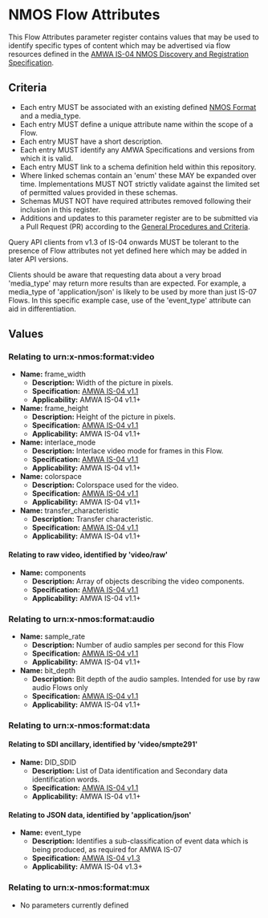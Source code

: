 # NMOS Flow Attributes

This Flow Attributes parameter register contains values that may be used to identify specific types of content which may be advertised via flow resources defined in the [AMWA IS-04 NMOS Discovery and Registration Specification](https://github.com/AMWA-TV/nmos-discovery-registration).

## Criteria

- Each entry MUST be associated with an existing defined [NMOS Format](../formats) and a media\_type.
- Each entry MUST define a unique attribute name within the scope of a Flow.
- Each entry MUST have a short description.
- Each entry MUST identify any AMWA Specifications and versions from which it is valid.
- Each entry MUST link to a schema definition held within this repository.
- Where linked schemas contain an 'enum' these MAY be expanded over time. Implementations MUST NOT strictly validate against the limited set of permitted values provided in these schemas.
- Schemas MUST NOT have required attributes removed following their inclusion in this register.
- Additions and updates to this parameter register are to be submitted via a Pull Request (PR) according to the [General Procedures and Criteria](../README.md#general-procedures-and-criteria).

Query API clients from v1.3 of IS-04 onwards MUST be tolerant to the presence of Flow attributes not yet defined here which may be added in later API versions.

Clients should be aware that requesting data about a very broad 'media\_type' may return more results than are expected. For example, a media\_type of 'application/json' is likely to be used by more than just IS-07 Flows. In this specific example case, use of the 'event_type' attribute can aid in differentiation.

## Values

### Relating to urn:x-nmos:format:video

- **Name:** frame_width
  - **Description:** Width of the picture in pixels.
  - **Specification:** [AMWA IS-04 v1.1](https://github.com/AMWA-TV/nmos-discovery-registration/tree/v1.1.x)
  - **Applicability:** AMWA IS-04 v1.1+
- **Name:** frame_height
  - **Description:** Height of the picture in pixels.
  - **Specification:** [AMWA IS-04 v1.1](https://github.com/AMWA-TV/nmos-discovery-registration/tree/v1.1.x)
  - **Applicability:** AMWA IS-04 v1.1+
- **Name:** interlace_mode
  - **Description:** Interlace video mode for frames in this Flow.
  - **Specification:** [AMWA IS-04 v1.1](https://github.com/AMWA-TV/nmos-discovery-registration/tree/v1.1.x)
  - **Applicability:** AMWA IS-04 v1.1+
- **Name:** colorspace
  - **Description:** Colorspace used for the video.
  - **Specification:** [AMWA IS-04 v1.1](https://github.com/AMWA-TV/nmos-discovery-registration/tree/v1.1.x)
  - **Applicability:** AMWA IS-04 v1.1+
- **Name:** transfer_characteristic
  - **Description:** Transfer characteristic.
  - **Specification:** [AMWA IS-04 v1.1](https://github.com/AMWA-TV/nmos-discovery-registration/tree/v1.1.x)
  - **Applicability:** AMWA IS-04 v1.1+

#### Relating to raw video, identified by 'video/raw'

- **Name:** components
  - **Description:** Array of objects describing the video components.
  - **Specification:** [AMWA IS-04 v1.1](https://github.com/AMWA-TV/nmos-discovery-registration/tree/v1.1.x)
  - **Applicability:** AMWA IS-04 v1.1+

### Relating to urn:x-nmos:format:audio

- **Name:** sample_rate
  - **Description:** Number of audio samples per second for this Flow
  - **Specification:** [AMWA IS-04 v1.1](https://github.com/AMWA-TV/nmos-discovery-registration/tree/v1.1.x)
  - **Applicability:** AMWA IS-04 v1.1+
- **Name:** bit_depth
  - **Description:** Bit depth of the audio samples. Intended for use by raw audio Flows only
  - **Specification:** [AMWA IS-04 v1.1](https://github.com/AMWA-TV/nmos-discovery-registration/tree/v1.1.x)
  - **Applicability:** AMWA IS-04 v1.1+

### Relating to urn:x-nmos:format:data

#### Relating to SDI ancillary, identified by 'video/smpte291'

- **Name:** DID_SDID
  - **Description:** List of Data identification and Secondary data identification words.
  - **Specification:** [AMWA IS-04 v1.1](https://github.com/AMWA-TV/nmos-discovery-registration/tree/v1.1.x)
  - **Applicability:** AMWA IS-04 v1.1+

#### Relating to JSON data, identified by 'application/json'

- **Name:** event_type
  - **Description:** Identifies a sub-classification of event data which is being produced, as required for AMWA IS-07
  - **Specification:** [AMWA IS-04 v1.3](https://github.com/AMWA-TV/nmos-discovery-registration/tree/v1.3-dev)
  - **Applicability:** AMWA IS-04 v1.3+

### Relating to urn:x-nmos:format:mux

- No parameters currently defined
